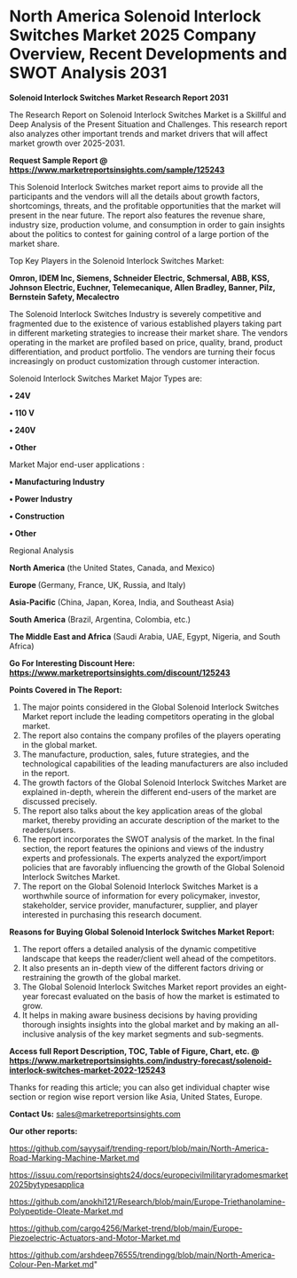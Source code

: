 # North America Solenoid Interlock Switches Market 2025 Company Overview, Recent Developments and SWOT Analysis 2031

<strong>Solenoid Interlock Switches Market Research Report 2031</strong>

The Research Report on Solenoid Interlock Switches Market is a Skillful and Deep Analysis of the Present Situation and Challenges. This research report also analyzes other important trends and market drivers that will affect market growth over 2025-2031.

<strong>Request Sample Report @ <a href=https://www.marketreportsinsights.com/sample/125243>https://www.marketreportsinsights.com/sample/125243</a></strong>

This Solenoid Interlock Switches market report aims to provide all the participants and the vendors will all the details about growth factors, shortcomings, threats, and the profitable opportunities that the market will present in the near future. The report also features the revenue share, industry size, production volume, and consumption in order to gain insights about the politics to contest for gaining control of a large portion of the market share.

Top Key Players in the Solenoid Interlock Switches Market:

<strong>Omron, IDEM Inc, Siemens, Schneider Electric, Schmersal, ABB, KSS, Johnson Electric, Euchner, Telemecanique, Allen Bradley, Banner, Pilz, Bernstein Safety, Mecalectro</strong>

The Solenoid Interlock Switches Industry is severely competitive and fragmented due to the existence of various established players taking part in different marketing strategies to increase their market share. The vendors operating in the market are profiled based on price, quality, brand, product differentiation, and product portfolio. The vendors are turning their focus increasingly on product customization through customer interaction.

Solenoid Interlock Switches Market Major Types are:

<strong>• 24V

• 110 V

• 240V

• Other</strong>

Market Major end-user applications :

<strong>• Manufacturing Industry

• Power Industry

• Construction

• Other</strong>

Regional Analysis

</u><strong><b>North America</b></strong> (the United States, Canada, and Mexico)

<strong><b>Europe </b></strong>(Germany, France, UK, Russia, and Italy)

<strong><b>Asia-Pacific</b></strong> (China, Japan, Korea, India, and Southeast Asia)

<strong><b>South America</b></strong> (Brazil, Argentina, Colombia, etc.)

<strong><b>The Middle East and Africa</b></strong> (Saudi Arabia, UAE, Egypt, Nigeria, and South Africa)

<strong>Go For Interesting Discount Here: <a href=https://www.marketreportsinsights.com/discount/125243>https://www.marketreportsinsights.com/discount/125243</a></strong>

<strong>Points Covered in The Report:</strong>
<ol>
  <li>The major points considered in the Global Solenoid Interlock Switches Market report include the leading competitors operating in the global market.</li>
  <li>The report also contains the company profiles of the players operating in the global market.</li>
  <li>The manufacture, production, sales, future strategies, and the technological capabilities of the leading manufacturers are also included in the report.</li>
  <li>The growth factors of the Global Solenoid Interlock Switches Market are explained in-depth, wherein the different end-users of the market are discussed precisely.</li>
  <li>The report also talks about the key application areas of the global market, thereby providing an accurate description of the market to the readers/users.</li>
  <li>The report incorporates the SWOT analysis of the market. In the final section, the report features the opinions and views of the industry experts and professionals. The experts analyzed the export/import policies that are favorably influencing the growth of the Global Solenoid Interlock Switches Market.</li>
  <li>The report on the Global Solenoid Interlock Switches Market is a worthwhile source of information for every policymaker, investor, stakeholder, service provider, manufacturer, supplier, and player interested in purchasing this research document.</li>
</ol>
<strong>Reasons for Buying Global Solenoid Interlock Switches Market Report:</strong>

<ol>
  <li>The report offers a detailed analysis of the dynamic competitive landscape that keeps the reader/client well ahead of the competitors.</li>
  <li>It also presents an in-depth view of the different factors driving or restraining the growth of the global market.</li>
  <li>The Global Solenoid Interlock Switches Market report provides an eight-year forecast evaluated on the basis of how the market is estimated to grow.</li>
  <li>It helps in making aware business decisions by having providing thorough insights insights into the global market and by making an all-inclusive analysis of the key market segments and sub-segments.</li>
</ol>
<strong>Access full Report Description, TOC, Table of Figure, Chart, etc. @ <a href=https://www.marketreportsinsights.com/industry-forecast/solenoid-interlock-switches-market-2022-125243>https://www.marketreportsinsights.com/industry-forecast/solenoid-interlock-switches-market-2022-125243</a></strong>


Thanks for reading this article; you can also get individual chapter wise section or region wise report version like Asia, United States, Europe.

<strong>Contact Us:</strong>
sales@marketreportsinsights.com

<strong>Our other reports:</strong>

<a href=https://github.com/sayysaif/trending-report/blob/main/North-America-Road-Marking-Machine-Market.md>https://github.com/sayysaif/trending-report/blob/main/North-America-Road-Marking-Machine-Market.md</a>

<a href=https://issuu.com/reportsinsights24/docs/europecivilmilitaryradomesmarket2025bytypesapplica>https://issuu.com/reportsinsights24/docs/europecivilmilitaryradomesmarket2025bytypesapplica</a>

<a href=https://github.com/anokhi121/Research/blob/main/Europe-Triethanolamine-Polypeptide-Oleate-Market.md>https://github.com/anokhi121/Research/blob/main/Europe-Triethanolamine-Polypeptide-Oleate-Market.md</a>

<a href=https://github.com/cargo4256/Market-trend/blob/main/Europe-Piezoelectric-Actuators-and-Motor-Market.md>https://github.com/cargo4256/Market-trend/blob/main/Europe-Piezoelectric-Actuators-and-Motor-Market.md</a>

<a href=https://github.com/arshdeep76555/trendingg/blob/main/North-America-Colour-Pen-Market.md>https://github.com/arshdeep76555/trendingg/blob/main/North-America-Colour-Pen-Market.md</a>"
